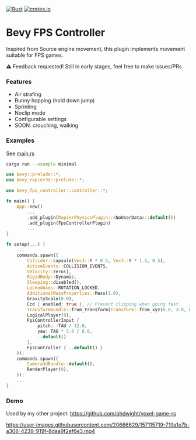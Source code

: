 [![Rust](https://github.com/qhdwight/bevy_fps_controller/actions/workflows/rust.yml/badge.svg)](https://github.com/qhdwight/bevy_fps_controller/actions/workflows/rust.yml)
[![crates.io](https://img.shields.io/crates/v/bevy_fps_controller)](https://crates.io/crates/bevy_fps_controller)

# Bevy FPS Controller

Inspired from Source engine movement, this plugin implements movement suitable for FPS games.

⚠️ Feedback requested! Still in early stages, feel free to make issues/PRs

### Features

* Air strafing
* Bunny hopping (hold down jump)
* Sprinting
* Noclip mode
* Configurable settings
* SOON: crouching, walking

### Examples

See [main.rs](./examples/minimal.rs)
```bash
cargo run --example minimal
```

```rust
use bevy::prelude::*;
use bevy_rapier3d::prelude::*;

use bevy_fps_controller::controller::*;

fn main() {
    App::new()
        ...
        .add_plugin(RapierPhysicsPlugin::<NoUserData>::default())
        .add_plugin(FpsControllerPlugin)
        ...
}

fn setup(...) {
    ...
    commands.spawn((
        Collider::capsule(Vec3::Y * 0.5, Vec3::Y * 1.5, 0.5),
        ActiveEvents::COLLISION_EVENTS,
        Velocity::zero(),
        RigidBody::Dynamic,
        Sleeping::disabled(),
        LockedAxes::ROTATION_LOCKED,
        AdditionalMassProperties::Mass(1.0),
        GravityScale(0.0),
        Ccd { enabled: true }, // Prevent clipping when going fast
        TransformBundle::from_transform(Transform::from_xyz(0.0, 3.0, 0.0)),
        LogicalPlayer(0),
        FpsControllerInput {
            pitch: -TAU / 12.0,
            yaw: TAU * 5.0 / 8.0,
            ..default()
        },
        FpsController { ..default() }
    ));
    commands.spawn((
        Camera3dBundle::default(),
        RenderPlayer(0),
    ));
    ...
}
```

### Demo

Used by my other project: https://github.com/qhdwight/voxel-game-rs

https://user-images.githubusercontent.com/20666629/157115719-719a1e7b-a308-4239-919f-8daa9f2ef6e3.mp4
